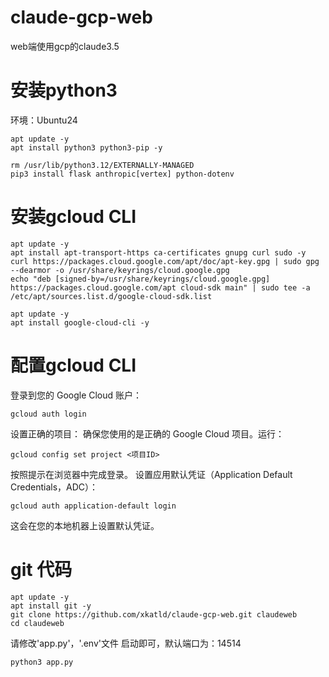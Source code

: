 # claude-gcp-web
web端使用gcp的claude3.5
# 安装python3
环境：Ubuntu24
```shell
apt update -y
apt install python3 python3-pip -y
```
```shell
rm /usr/lib/python3.12/EXTERNALLY-MANAGED
pip3 install flask anthropic[vertex] python-dotenv
```
# 安装gcloud CLI
```shell
apt update -y
apt install apt-transport-https ca-certificates gnupg curl sudo -y
curl https://packages.cloud.google.com/apt/doc/apt-key.gpg | sudo gpg --dearmor -o /usr/share/keyrings/cloud.google.gpg
echo "deb [signed-by=/usr/share/keyrings/cloud.google.gpg] https://packages.cloud.google.com/apt cloud-sdk main" | sudo tee -a /etc/apt/sources.list.d/google-cloud-sdk.list
```
```shell
apt update -y
apt install google-cloud-cli -y
```
# 配置gcloud CLI
登录到您的 Google Cloud 账户：
```shell
gcloud auth login
```
设置正确的项目：
确保您使用的是正确的 Google Cloud 项目。运行：
```shell
gcloud config set project <项目ID>
```
按照提示在浏览器中完成登录。
设置应用默认凭证（Application Default Credentials，ADC）：
```shell
gcloud auth application-default login
```
这会在您的本地机器上设置默认凭证。
# git 代码
```shell
apt update -y
apt install git -y
git clone https://github.com/xkatld/claude-gcp-web.git claudeweb
cd claudeweb
```
请修改'app.py'，'.env'文件
启动即可，默认端口为：14514
```shell
python3 app.py
```
